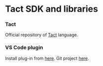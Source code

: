 # Tact SDK and libraries

### Tact  

Official repository of [Tact](https://github.com/ton-core/tact) language.

### VS Code plugin

Install plug-in from [here](https://marketplace.visualstudio.com/items?itemName=ton-community.tact-vscode).
Git project [here](https://github.com/ton-core/vscode-tact).



